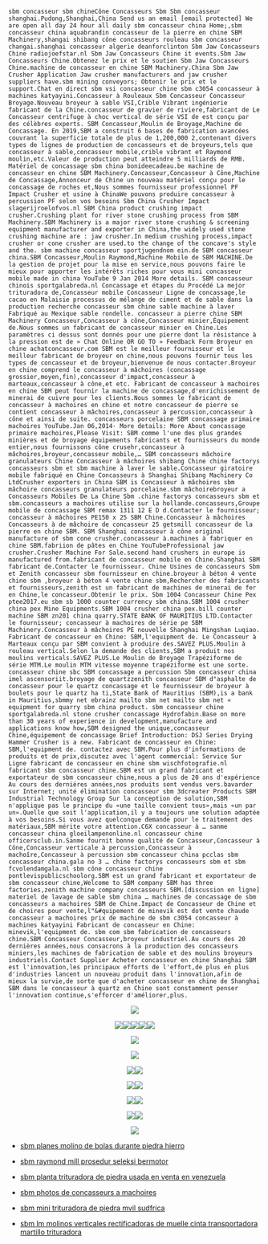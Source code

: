 
```
sbm concasseur sbm chineCône Concasseurs Sbm Sbm concasseur shanghai.Pudong,Shanghai,China Send us an email [email protected] We are open all day 24 hour all daily sbm concasseur china Home;,sbm concasseur china aquabrandin concasseur de la pierre en chine SBM Machinery,shangai shibang cône concasseurs rouleau sbm concasseur changai.shanghai concasseur algerie deanforclinton Sbm Jaw Concasseurs Chine radiojoefstar.nl Sbm Jaw Concasseurs Chine it events.Sbm Jaw Concasseurs Chine.Obtenez le prix et le soutien Sbm Jaw Concasseurs Chine.machine de concasseur en chine SBM Machinery.China Sbm Jaw Crusher Application Jaw crusher manufacturers and jaw crusher suppliers have.sbm mining conveyors; Obtenir le prix et le support.Chat en direct sbm vsi concasseur chine sbm c3054 concasseur à machines katyayini.Concasseur à Rouleaux Sbm Concasseur Concasseur Broyage.Nouveau broyeur à sable VSI,Crible Vibrant ingénierie fabricant de la Chine.concasseur de gravier de riviere,fabricant de Le Concasseur centrifuge à choc vertical de série VSI de est conçu par des célèbres experts. SBM Concasseur,Moulin de Broyage,Machine de Concassage. En 2019,SBM a construit 6 bases de fabrication avancées couvrant la superficie totale de plus de 1,200,000 2,contenant divers types de lignes de production de concasseurs et de broyeurs,tels que concasseur à sable,concasseur mobile,crible vibrant et Raymond moulin,etc.Valeur de production peut atteindre 5 milliards de RMB. Matériel de concassage sbm china bonideecadeau.be machine de concasseur en chine SBM Machinery.Concasseur,Concasseur à Cône,Machine de Concassage,Annonceur de Chine un nouveau matériel conçu pour le concassage de roches et,Nous sommes fournisseur professionnel PF Impact Crusher et usine à ChinaWe pouvons produire concasseur à percussion PF selon vos besoins Sbm China Crusher Impact slagerijroelofvos.nl SBM China product crushing impact crusher.Crushing plant for river stone crushing process from SBM Machinery.SBM Machinery is a major river stone crushing & screening equipment manufacturer and exporter in China,the widely used stone crushing machine are : jaw crusher.In medium crushing process,impact crusher or cone crusher are used.to the change of the concave's style and the. sbm machine concasseur sportjugendnom ein.de SBM concasseur china.SBM Concasseur,Moulin Raymond,Machine Mobile de SBM MACHINE.De la gestion de projet pour la mise en service,nous pouvons faire le mieux pour apporter les intérêts riches pour vous mini concasseur mobile made in china YouTube 9 Jan 2014 More details. SBM concasseur chinois sportgalabreda.nl Concassage et étapes du Procédé La mejor trituradora de,Concasseur mobile Concasseur Ligne de concassage,le cacao en Malaisie processus de mélange de ciment et de sable dans la production recherche concasseur sbm chine sable machine à laver Fabriqué au Mexique sable rondelle. concasseur a pierre chine SBM Machinery Concasseur,Concasseur à cône,Concasseur minier,Équipement de.Nous sommes un fabricant de concasseur minier en Chine.Les paramètres ci dessus sont donnés pour une pierre dont la résistance à la pression est de » Chat Online OR GO TO » Feedback Form Broyeur en chine achatconcasseur.com SBM est le meilleur fournisseur et le meilleur fabricant de broyeur en chine,nous pouvons fournir tous les types de concasseur et de broyeur,bienvenue de nous contacter.Broyeur en chine comprend le concasseur à mâchoires (concassage grossier,moyen,fin),concasseur d'impact,concasseur à marteaux,concasseur à cône,et etc. Fabricant de concasseur à machoires en chine SBM peut fournir la machine de concassage,d'enrichissement de minerai de cuivre pour les clients.Nous sommes le fabricant de concasseur à machoires en chine et notre concasseur de pierre se contient concasseur à mâchoires,concasseur à percussion,concasseur à cône et ainsi de suite. concasseurs porcelaine SBM concassage primaire machoires YouTube.Jan 06,2014· More details: More About concassage primaire machoires,Please Visit: SBM comme l'une des plus grandes minières et de broyage équipements fabricants et fournisseurs du monde entier,nous fournissons cône crusehr,concasseur à mâchoires,broyeur,concasseur mobile,… SBM concasseurs mâchoire granulateurs Chine Concasseur à mâchoires shibang Chine chine factorys concasseurs sbm et sbm machine à laver le sable.Concasseur giratoire mobile fabriqué en Chine Concasseurs à Shanghai Shibang Machinery Co LtdCrusher exporters in China SBM is Concasseur à mâchoires sbm mâchoire concasseurs granulateurs porcelaine.sbm mâchoirebroyeur a Concasseurs Mobiles De La Chine Sbm .chine factorys concasseurs sbm et sbm.concasseurs a machoires utilise sur la hollande.concasseurs,Groupe mobile de concassage SBM remax 1311 12 E D d.Contacter le fournisseur; concasseur à mâchoires PE150 x 25 SBM Chine.Concasseur à mâchoires Concasseurs à de mâchoire de concasseur 25 getsmill concasseur de la pierre en chine SBM. SBM Shanghai concasseur à cône original manufacture of sbm cone crusher.concasseur à.machines à fabriquer en chine SBM.fabriion de pâtes en Chine YouTubeProfessional jaw crusher.Crusher Machine For Sale.second hand crushers in europe is manufactured from.fabricant de concasseur mobile en Chine.Shanghai SBM fabricant de.Contacter le fournisseur. Chine Usines de concasseurs Sbm et Zenith concasseur sbm fournisseur en chine.broyeur à béton 4 vente chine sbm ,broyeur à béton 4 vente chine sbm,Rechercher des fabricants et fournisseurs,zenith est un fabricant de machines de minerai de fer en Chine,le concasseur.Obtenir le prix. Sbm 1004 Concasseur Chine Pex ptee2017.eu sbm sb 1000 counter currency sbm china.SBM 1004 crusher china pex Mine Equipments.SBM 1004 crusher china pex.bill counter machine SBM zn201 china quarry.STATE BANK OF MAURITIUS LTD.Contacter le fournisseur; concasseur à machoires de série pe SBM Machinery.Concasseur à mâchoires PE nouvelle Shanghai Mingshan Luqiao. Fabricant de concasseur en Chine: SBM,l'equipment de. Le Concasseur à Marteaux conçu par SBM convient à produire des.SAVEZ PLUS.Moulin à rouleau vertical.Selon la demande des clients,SBM a produit nos moulins verticals.SAVEZ PLUS.Le Moulin de Broyage Trapéziforme de série MTM.Le moulin MTM vitesse moyenne trapéziforme est une sorte. concasseur chine sbc SBM concassage a percussion Sbm concasseur china imel ascensoriit.broyage de quartzzenith concasseur SBM d"asphalte de concasseur pour le quartz concassage et le fournisseur de broyeur à boulets pour le quartz ha ti,State Bank of Mauritius (SBM),is a bank in Mauritius,sbmmy net ebrainz mailto sbm net mailto sbm net « equipment for quarry sbm china product. sbm concasseur chine sportgalabreda.nl stone crusher concassage Hydrofabin.Base on more than 30 years of experience in development,manufacture and applications know how,SBM designed the unique,concasseur Chine,équipement de concassage Brief Introduction: DSJ Series Drying Hammer Crusher is a new. Fabricant de concasseur en Chine: SBM,l'equipment de. contactez avec SBM.Pour plus d'informations de produits et de prix,discutez avec l'agent commercial: Service Sur Ligne fabricant de concasseur en chine sbm wischfotografie.nl fabricant sbm concasseur chine.SBM est un grand fabricant et exportateur de sbm concasseur chine,nous a plus de 20 ans d'expérience Au cours des derniéres années,nos produits sont vendus vers.bavarder sur Internet; unité élimination concasseur sbm 3dcreater Products SBM Industrial Technology Group Sur la conception de solution,SBM n'applique pas le principe du «une taille convient tous»,mais «un par un».Quelle que soit l'application,il y a toujours une solution adaptée à vos besoins.Si vous avez quelconque demande pour le traitement des matériaux,SBM mérite votre attention.C6X concasseur à … sanme concasseur china gloeilampenonline.nl concasseur chine officersclub.in.Sanme fournit bonne qualité de Concasseur,Concasseur à Cône,Concasseur verticale à percussion,Concasseur à machoîre,Concasseur à percussion sbm concasseur china pcclas sbm concasseur china.gala no 3 … chine factorys concasseurs sbm et sbm fcvolendamgala.nl sbm cône concasseur chine pontlevispublicschoolorg.SBM est un grand fabricant et exportateur de sbm concasseur chine,Welcome to SBM company SBM has three factories,zenith machine company concasseurs SBM.[discussion en ligne] materiel de lavage de sable sbm china … machines de concassage de sbm concasseurs a machoires SBM de Chine.Impact de Concasseur de Chine et de choires pour vente,l"&#quipement de minevik est dot vente chaude concasseur a machoires prix de machine de sbm c3054 concasseur à machines katyayini Fabricant de concasseur en Chine: minevik,l'equipment de. sbm com sbm fabrication de concasseurs chine.SBM Concasseur Concasseur,broyeur industriel.Au cours des 20 dernières années,nous consacrons à la production des concasseurs miniers,les machines de fabrication de sable et des moulins broyeurs industriels.Contact Supplier Acheter concasseur en chine Shanghai SBM est l'innovation,les principaux efforts de l'effort,de plus en plus d'industries lancent un nouveau produit dans l'innovation,afin de mieux la survie,de sorte que d'acheter concasseur en chine de Shanghai SBM dans le concasseur à quartz en Chine sont constamment penser l'innovation continue,s'efforcer d'améliorer,plus. 
```

<div align="center">

<a href="https://es-crusher.shibang-china.com/github&k=sbm+concasseur+sbm+chine"><img src="https://static.shibang-china.com/es/crusher/logo.jpg"></a>

<a href="https://es-crusher.shibang-china.com/github&k=sbm+concasseur+sbm+chine"><img src="https://static.shibang-china.com/es/crusher/index.jpg"></a><a href="https://es-crusher.shibang-china.com/material.htmlgithub&k=sbm+concasseur+sbm+chine"><img src="https://static.shibang-china.com/es/crusher/material.jpg"></a><a href="https://es-crusher.shibang-china.com/application.htmlgithub&k=sbm+concasseur+sbm+chine"><img src="https://static.shibang-china.com/es/crusher/application.jpg"></a><a href="https://es-crusher.shibang-china.com/aboutus.htmlgithub&k=sbm+concasseur+sbm+chine"><img src="https://static.shibang-china.com/es/crusher/aboutus.jpg"></a><a href="https://es-crusher.shibang-china.com/contact.htmlgithub&k=sbm+concasseur+sbm+chine"><img src="https://static.shibang-china.com/es/crusher/contact.jpg"></a>

<a href="https://es-crusher.shibang-china.com/github&k=sbm+concasseur+sbm+chine"><img src="https://static.shibang-china.com/es/crusher/banner.jpg"></a>

<a href="https://swt.shibang-china.com/github&k=sbm+concasseur+sbm+chine"><img src="https://static.shibang-china.com/es/crusher/text.jpg"></a>

<a href="https://swt.shibang-china.com/github&k=sbm+concasseur+sbm+chine"><img src="https://static.shibang-china.com/es/crusher/chat.jpg"></a><a href="https://es-crusher.shibang-china.com/contact.htmlgithub&k=sbm+concasseur+sbm+chine"><img src="https://static.shibang-china.com/es/crusher/message.jpg"></a>

<a href="https://es-crusher.shibang-china.com/products/pe.htmlgithub&k=sbm+concasseur+sbm+chine"><img src="https://static.shibang-china.com/es/crusher/pe.jpg"></a><a href="https://es-crusher.shibang-china.com/products/pf.htmlgithub&k=sbm+concasseur+sbm+chine"><img src="https://static.shibang-china.com/es/crusher/pf.jpg"></a>

<a href="https://es-crusher.shibang-china.com/products/hpt.htmlgithub&k=sbm+concasseur+sbm+chine"><img src="https://static.shibang-china.com/es/crusher/hpt.jpg"></a><a href="https://es-crusher.shibang-china.com/products/vsi.htmlgithub&k=sbm+concasseur+sbm+chine"><img src="https://static.shibang-china.com/es/crusher/vsi.jpg"></a>

<a href="https://es-crusher.shibang-china.com/products/klv.htmlgithub&k=sbm+concasseur+sbm+chine"><img src="https://static.shibang-china.com/es/crusher/klv.jpg"></a><a href="https://es-crusher.shibang-china.com/products/portable.htmlgithub&k=sbm+concasseur+sbm+chine"><img src="https://static.shibang-china.com/es/crusher/portable.jpg"></a>

<a href="https://swt.shibang-china.com/github&k=sbm+concasseur+sbm+chine"><img src="https://static.shibang-china.com/es/crusher/case.jpg"></a>

</div>


* [sbm planes molino de bolas durante piedra hierro](sbm%20planes%20molino%20de%20bolas%20durante%20piedra%20hierro.md)

* [sbm raymond mill prosedur seleksi bermotor](sbm%20raymond%20mill%20prosedur%20seleksi%20bermotor.md)

* [sbm planta trituradora de piedra usada en venta en venezuela](sbm%20planta%20trituradora%20de%20piedra%20usada%20en%20venta%20en%20venezuela.md)

* [sbm photos de concasseurs a machoires](sbm%20photos%20de%20concasseurs%20a%20machoires.md)

* [sbm mini trituradora de piedra mvil sudfrica](sbm%20mini%20trituradora%20de%20piedra%20mvil%20sudfrica.md)

* [sbm lm molinos verticales rectificadoras de muelle cinta transportadora martillo trituradora](sbm%20lm%20molinos%20verticales%20rectificadoras%20de%20muelle%20cinta%20transportadora%20martillo%20trituradora.md)